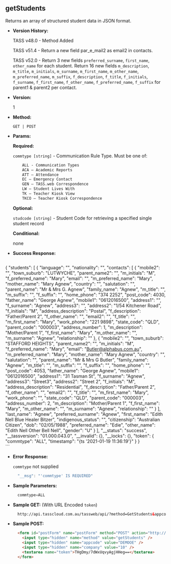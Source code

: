 **getStudents**
----
  Returns an array of structured student data in JSON format.

* **Version History:**

    TASS v48.0 - Method Added

    TASS v51.4 - Return a new field par_e_mail2 as email2 in contacts.

    TASS v52.0 - Return 3 new fields `preferred_surname`, `first_name`, `other_name` for each student. Return 16 new fields `m_description`, `m_title`, `m_initials`, `m_surname`, `m_first_name`, `m_other_name`, `m_preferred_name`, `m_suffix`, `f_description`, `f_title`, `f_initials`, `f_surname`, `f_first_name`, `f_other_name`, `f_preferred_name`, `f_suffix` for parent1 & parent2 per contact.

* **Version:**

  1

* **Method:**

  `GET | POST`
  
*  **Params:**

   **Required:**
 
   `commtype [string]` - Communication Rule Type. Must be one of:
    ```HTML
        ALL - Communication Types
        ACA – Academic Reports
        ATT – Attendance
        EC – Emergency Contact
        GEN – TASS.web Correspondence
        LW – Student Lives With
        TK – Teacher Kiosk View
        TKCO – Teacher Kiosk Correspondence
    ```                       

   **Optional:**

   `studcode [string]` - Student Code for retrieving a specified single student record

   **Conditional:**

   none

* **Success Response:**

    ```javascript
{
	"students": [
			{
				"language": "",
				"nationality": "",
				"contacts": [
					{
						"mobile2": "",
						"town_suburb": "LUTWYCHE",
						"parent_name2": "",
						"m_initials": "M",
						"f_preferred_name": "Mary",
						"email": "",
						"m_preferred_name": "Mary",
						"mother_name": "Mary Agnew",
						"country": "",
						"salutation": "",
						"parent_name": "Mr & Mrs G. Agnew",
						"family_name": "Agnew",
						"m_title": "",
						"m_suffix": "",
						"f_suffix": "",
						"home_phone": "374 2252",
						"post_code": 4030,
						"father_name": "George Agnew",
						"mobile1": "0612016500",
						"address1": "",
						"f_surname": "Agnew",
						"address3": "",
						"address2": "1/54 Kitchener Road",
						"f_initials": "M",
						"address_description": "Postal",
						"f_description": "Father/Parent 2",
						"f_other_name": "",
						"email2": "",
						"f_title": "",
						"m_first_name": "Mary",
						"work_phone": "221 9898",
						"state_code": "QLD",
						"parent_code": "000003",
						"address_number": 1,
						"m_description": "Mother/Parent 1",
						"f_first_name": "Mary",
						"m_other_name": "",
						"m_surname": "Agnew",
						"relationship": ""
					},
					{
						"mobile2": "",
						"town_suburb": "STAFFORD HEIGHTS",
						"parent_name2": "",
						"m_initials": "M",
						"f_preferred_name": "Mary",
						"email": "Butler@alphabus.com.au",
						"m_preferred_name": "Mary",
						"mother_name": "Mary Agnew",
						"country": "",
						"salutation": "",
						"parent_name": "Mr & Mrs G Butler",
						"family_name": "Agnew",
						"m_title": "",
						"m_suffix": "",
						"f_suffix": "",
						"home_phone": "",
						"post_code": 4053,
						"father_name": "George Agnew",
						"mobile1": "0612016500",
						"address1": "31 Tasman St",
						"f_surname": "Agnew",
						"address3": "Street3",
						"address2": "Street 2",
						"f_initials": "M",
						"address_description": "Residential",
						"f_description": "Father/Parent 2",
						"f_other_name": "",
						"email2": "",
						"f_title": "",
						"m_first_name": "Mary",
						"work_phone": "",
						"state_code": "QLD",
						"parent_code": "000003",
						"address_number": 2,
						"m_description": "Mother/Parent 1",
						"f_first_name": "Mary",
						"m_other_name": "",
						"m_surname": "Agnew",
						"relationship": ""
					}
				],
				"last_name": "Agnew",
				"preferred_surname": "Agnew",
				"first_name": "Edith Nell Blue Healer Bitzer",
				"indigenous_status": "",
				"citizenship": "Australian Citizen",
				"dob": "02/05/1988",
				"preferred_name": "Edie",
				"other_name": "Edith Nell Other Bell Nell",
				"gender": "U"
			}
	],
	"__status": "success",
	"__tassversion": "01.000.043.0",
	"__invalid": {},
	"__locks": {},
	"token": {
			"commtype": "ALL",
			"timestamp": "{ts '2021-01-19 11:36:19'}"
	}
}		
    ```
 
* **Error Response:**

    `commtype` not supplied
    ```javascript
      "__msg": "'commtype' IS REQUIRED"
    ```
    
* **Sample Parameters:**

  ```javascript
    commtype=ALL
  ```

* **Sample GET:** (With URL Encoded `token`)

  ```HTML
    http://api.tasscloud.com.au/tassweb/api/?method=GetStudents&appcode=DEMOOE&company=10&token=THgDmy%2F7dWxUqvyAgjHHeg%3D%3D
  ```
  
* **Sample POST:**

  ```HTML
    <form id="postForm" name="postForm" method="POST" action="http://api.tasscloud.com.au/tassweb/api/">
      <input type="hidden" name="method" value="getStudents" />
      <input type="hidden" name="appcode" value="DEMOOE" />
      <input type="hidden" name="company" value="10" />
      <textarea name="token">THgDmy/7dWxUqvyAgjHHeg==</textarea>
    </form>
  ```

